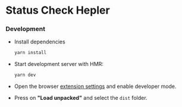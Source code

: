 # Status Check Hepler

### Development

- Install dependencies
  ```bash
  yarn install
  ```

- Start development server with HMR:

  ```bash
  yarn dev
  ```

- Open the browser [extension settings](chrome://extensions/) and enable developer mode.

- Press on **"Load unpacked"** and select the `dist` folder.
